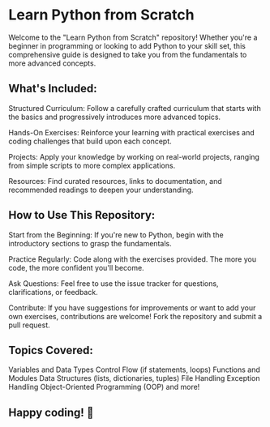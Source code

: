 # Learn Python from Scratch

Welcome to the "Learn Python from Scratch" repository! Whether you're a beginner in programming or looking to add Python to your skill set, this comprehensive guide is designed to take you from the fundamentals to more advanced concepts.

## What's Included:
Structured Curriculum: Follow a carefully crafted curriculum that starts with the basics and progressively introduces more advanced topics.

Hands-On Exercises: Reinforce your learning with practical exercises and coding challenges that build upon each concept.

Projects: Apply your knowledge by working on real-world projects, ranging from simple scripts to more complex applications.

Resources: Find curated resources, links to documentation, and recommended readings to deepen your understanding.

## How to Use This Repository:
Start from the Beginning: If you're new to Python, begin with the introductory sections to grasp the fundamentals.

Practice Regularly: Code along with the exercises provided. The more you code, the more confident you'll become.

Ask Questions: Feel free to use the issue tracker for questions, clarifications, or feedback.

Contribute: If you have suggestions for improvements or want to add your own exercises, contributions are welcome! Fork the repository and submit a pull request.

## Topics Covered:
Variables and Data Types
Control Flow (if statements, loops)
Functions and Modules
Data Structures (lists, dictionaries, tuples)
File Handling
Exception Handling
Object-Oriented Programming (OOP)
and more!


## Happy coding! 🚀